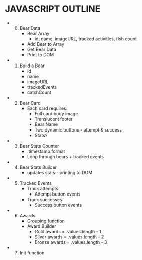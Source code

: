 # JAVASCRIPT OUTLINE

- 0. Bear Data
      - Bear Array
        - id, name, imageURL, tracked activities, fish count
      - Add Bear to Array
      - Get Bear Data
      - Print to DOM
- 1. Build a Bear
      - id
      - name
      - imageURL
      - trackedEvents
      - catchCount
- 2. Bear Card
      - Each card requires:
        - Full card body image
        - Translucent footer 
        - Bear Name
        - Two dynamic buttons - attempt & success
        - Stats?
- 3. Bear Stats Counter
      - .timestamp.format
      - Loop through bears + tracked events
- 4. Bear Stats Builder
      - updates stats - printing to DOM
- 5. Tracked Events
      - Track attempts
        - Attempt button events 
      - Track successes
        - Success button events
- 6. Awards
      - Grouping function
      - Award Builder
        - Gold awards = .values.length - 1
        - Silver awards = .values.length - 2
        - Bronze awards = .values.length - 3
- 7. Init function
